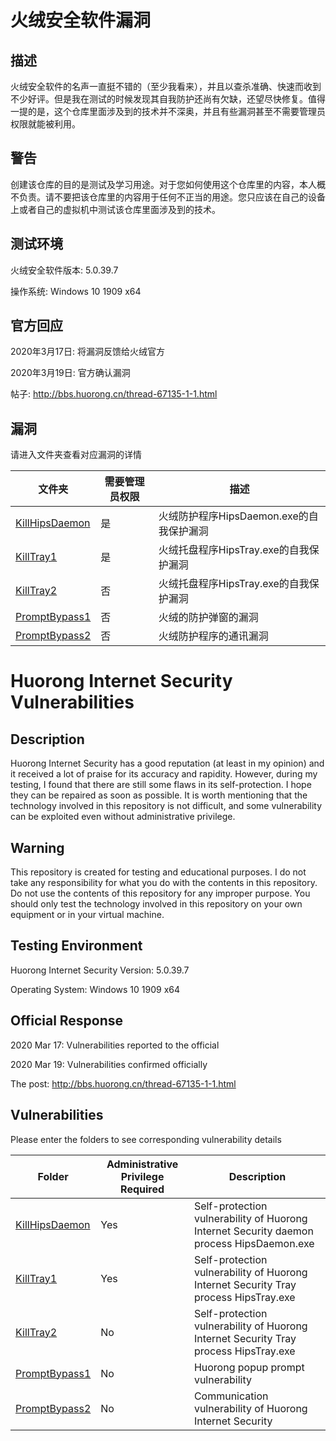 # 火绒安全软件漏洞

## 描述

火绒安全软件的名声一直挺不错的（至少我看来），并且以查杀准确、快速而收到不少好评。但是我在测试的时候发现其自我防护还尚有欠缺，还望尽快修复。值得一提的是，这个仓库里面涉及到的技术并不深奥，并且有些漏洞甚至不需要管理员权限就能被利用。

## 警告

创建该仓库的目的是测试及学习用途。对于您如何使用这个仓库里的内容，本人概不负责。请不要把该仓库里的内容用于任何不正当的用途。您只应该在自己的设备上或者自己的虚拟机中测试该仓库里面涉及到的技术。

## 测试环境

火绒安全软件版本: 5.0.39.7

操作系统: Windows 10 1909 x64

## 官方回应

2020年3月17日: 将漏洞反馈给火绒官方

2020年3月19日: 官方确认漏洞

帖子: http://bbs.huorong.cn/thread-67135-1-1.html

## 漏洞

请进入文件夹查看对应漏洞的详情

| 文件夹 | 需要管理员权限 | 描述 |
|-----------------------------------|----------------|------------------------------------------|
| [KillHipsDaemon](/KillHipsDaemon) | 是 | 火绒防护程序HipsDaemon.exe的自我保护漏洞 |
| [KillTray1](/KillTray1) | 是 | 火绒托盘程序HipsTray.exe的自我保护漏洞 |
| [KillTray2](/KillTray2) | 否 | 火绒托盘程序HipsTray.exe的自我保护漏洞 |
| [PromptBypass1](/PromptBypass1) | 否 | 火绒的防护弹窗的漏洞 |
| [PromptBypass2](/PromptBypass2) | 否 | 火绒防护程序的通讯漏洞 |

# Huorong Internet Security Vulnerabilities

## Description

Huorong Internet Security has a good reputation (at least in my opinion) and it received a lot of praise for its accuracy and rapidity. However, during my testing, I found that there are still some flaws in its self-protection. I hope they can be repaired as soon as possible. It is worth mentioning that the technology involved in this repository is not difficult, and some vulnerability can be exploited even without administrative privilege.

## Warning

This repository is created for testing and educational purposes. I do not take any responsibility for what you do with the contents in this repository. Do not use the contents of this repository for any improper purpose. You should only test the technology involved in this repository on your own equipment or in your virtual machine.

## Testing Environment

Huorong Internet Security Version: 5.0.39.7

Operating System: Windows 10 1909 x64

## Official Response

2020 Mar 17: Vulnerabilities reported to the official

2020 Mar 19: Vulnerabilities confirmed officially

The post: http://bbs.huorong.cn/thread-67135-1-1.html

## Vulnerabilities

Please enter the folders to see corresponding vulnerability details

| Folder | Administrative Privilege Required | Description |
|-----------------------------------|----------------|------------------------------------------|
| [KillHipsDaemon](/KillHipsDaemon) | Yes | Self-protection vulnerability of Huorong Internet Security daemon process HipsDaemon.exe |
| [KillTray1](/KillTray1) | Yes | Self-protection vulnerability of Huorong Internet Security Tray process HipsTray.exe |
| [KillTray2](/KillTray2) | No | Self-protection vulnerability of Huorong Internet Security Tray process HipsTray.exe |
| [PromptBypass1](/PromptBypass1) | No | Huorong popup prompt vulnerability |
| [PromptBypass2](/PromptBypass2) | No | Communication vulnerability of Huorong Internet Security |
